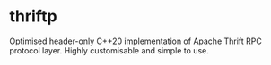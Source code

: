 # thriftp
Optimised header-only C++20 implementation of Apache Thrift RPC protocol layer. Highly customisable and simple to use.
